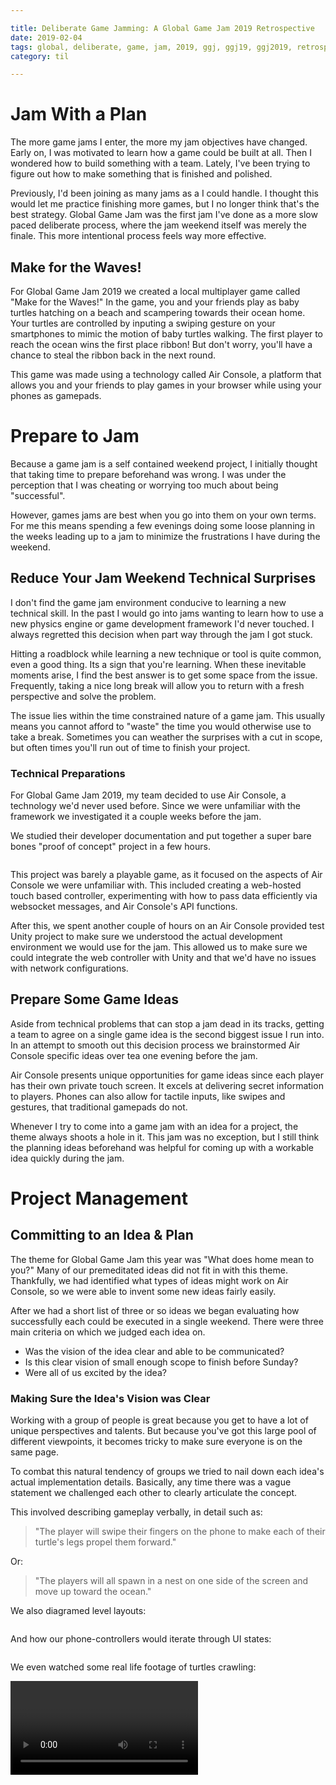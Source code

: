 ```yaml
---

title: Deliberate Game Jamming: A Global Game Jam 2019 Retrospective
date: 2019-02-04
tags: global, deliberate, game, jam, 2019, ggj, ggj19, ggj2019, retrospective, planning
category: til

---
```


# Jam With a Plan

The more game jams I enter, the more my jam objectives have changed. Early on, I was motivated to learn how a game could be built at all. Then I wondered how to build something with a team. Lately, I've been trying to figure out how to make something that is finished and polished.

Previously, I'd been joining as many jams as a I could handle. I thought this would let me practice finishing more games, but I no longer think that's the best strategy. Global Game Jam was the first jam I've done as a more slow paced deliberate process, where the jam weekend itself was merely the finale. This more intentional process feels way more effective.

## Make for the Waves!

For Global Game Jam 2019 we created a local multiplayer game called "Make for the Waves!" In the game, you and your friends play as baby turtles hatching on a beach and scampering towards their ocean home. Your turtles are controlled by inputing a swiping gesture on your smartphones to mimic the motion of baby turtles walking. The first player to reach the ocean wins the first place ribbon! But don't worry, you'll have a chance to steal the ribbon back in the next round.

This game was made using a technology called Air Console, a platform that allows you and your friends to play games in your browser while using your phones as gamepads.

<ADD TWEET OR GIF OF GAME>

# Prepare to Jam

Because a game jam is a self contained weekend project, I initially thought that taking time to prepare beforehand was wrong. I was under the perception that I was cheating or worrying too much about being "successful". 

However, games jams are best when you go into them on your own terms. For me this means spending a few evenings doing some loose planning in the weeks leading up to a jam to minimize the frustrations I have during the weekend.

## Reduce Your Jam Weekend Technical Surprises

I don't find the game jam environment conducive to learning a new technical skill. In the past I would go into jams wanting to learn how to use a new physics engine or game development framework I'd never touched. I always regretted this decision when part way through the jam I got stuck.

Hitting a roadblock while learning a new technique or tool is quite common, even a good thing. Its a sign that you're learning. When these inevitable moments arise, I find the best answer is to get some space from the issue. Frequently, taking a nice long break will allow you to return with a fresh perspective and solve the problem. 

The issue lies within the time constrained nature of a game jam. This usually means you cannot afford to "waste" the time you would otherwise use to take a break. Sometimes you can weather the surprises with a cut in scope, but often times you'll run out of time to finish your project.

### Technical Preparations

For Global Game Jam 2019, my team decided to use Air Console, a technology we'd never used before. Since we were unfamiliar with the framework we investigated it a couple weeks before the jam.

We studied their developer documentation <link to air console dev docs> and put together a super bare bones "proof of concept" project in a few hours. <link to airconsole poc>

<image of rock paper scissors game>

This project was barely a playable game, as it focused on the aspects of Air Console we were unfamiliar with. This included creating a web-hosted touch based controller, experimenting with how to pass data efficiently via websocket messages, and Air Console's API functions.

After this, we spent another couple of hours on an Air Console provided test Unity project to make sure we understood the actual development environment we would use for the jam. <link to unity test project> This allowed us to make sure we could integrate the web controller with Unity and that we'd have no issues with network configurations.

## Prepare Some Game Ideas

Aside from technical problems that can stop a jam dead in its tracks, getting a team to agree on a single game idea is the second biggest issue I run into. In an attempt to smooth out this decision process we brainstormed Air Console specific ideas over tea one evening before the jam.

Air Console presents unique opportunities for game ideas since each player has their own private touch screen. It excels at delivering secret information to players. Phones can also allow for tactile inputs, like swipes and gestures, that traditional gamepads do not.

Whenever I try to come into a game jam with an idea for a project, the theme always shoots a hole in it. This jam was no exception, but I still think the planning ideas beforehand was helpful for coming up with a workable idea quickly during the jam.

# Project Management

## Committing to an Idea & Plan

The theme for Global Game Jam this year was "What does home mean to you?" Many of our premeditated ideas did not fit in with this theme. Thankfully, we had identified what types of ideas might work on Air Console, so we were able to invent some new ideas fairly easily.

After we had a short list of three or so ideas we began evaluating how successfully each could be executed in a single weekend. There were three main criteria on which we judged each idea on. 

- Was the vision of the idea clear and able to be communicated?
- Is this clear vision of small enough scope to finish before Sunday?
- Were all of us excited by the idea?

### Making Sure the Idea's Vision was Clear

Working with a group of people is great because you get to have a lot of unique perspectives and talents. But because you've got this large pool of different viewpoints, it becomes tricky to make sure everyone is on the same page. 

To combat this natural tendency of groups we tried to nail down each idea's actual implementation details. Basically, any time there was a vague statement we challenged each other to clearly articulate the concept.

This involved describing gameplay verbally, in detail such as:

> "The player will swipe their fingers on the phone to make each of their turtle's legs propel them forward."

Or:

> "The players will all spawn in a nest on one side of the screen and move up toward the ocean."

We also diagramed level layouts:

<image of prototype screen sketch layouts>

And how our phone-controllers would iterate through UI states:

<image of phone screen state flow>

We even watched some real life footage of turtles crawling:

<video of baby turtles hatching>

We still didn't end up exactly on the same page, but we were at least in the same book rather than on opposite sections of the library. We had different views of what a swipe would look like, and made different assumptions on other aspects of the game. But they were all close enough that a single game emerged.

### How Big is the Scope?

If you ask any game jam veteran they'll all tell you to cut your scope and then cut it again. Its by far the most common issue jammers run into. Even though I know to watch out for it, I don't seem to be getting much better at guessing what I'll finish in a weekend.

What I have gotten better at is chopping my over-blown scope into manageable chunks. For a jam idea to be successful, the smallest playable chunk of your idea must be almost trivial. Ideally, you should be able to finish it on the first night. 

Beyond that first milestone, you should be able to plot out many more small steps of polish. After finishing any of these milestones your game should still be in a "shippable" state. This means that if you're part way through an iteration and the deadline is looming you can reset to your last milestone and publish your project.

### Is Everyone Excited?

Excitement was easiest to judge. We confirmed it by checking with everyone at the table as we cleared up design questions. If someone didn't like the direction an idea was headed in, we'd either rewind some core decisions or scrap the idea entirely.

## Staying on Track

### Make lots of Lists

It is incredibly helpful to make sure everyone on the team knows what work they need to accomplish now and what to start on next. This is especially true as you get further into a game jam and the reality of working for the past 24 hours starts to set in.

Having a maintained set of tasks reduces the amount of time you spend staring blankly at the ceiling or forgetting which section of the map needed an extra crab to dodge. Also, if you're taking breaks to sleep and eat (you really should!) the task list helps you jump back into working more quickly.

Our task list manifested as a series of feature ideas or bugs to squish scrawled on notebooks, messaged in Slack, and dropped in Google Drive Sheets. We also created lists of art assets, animations, and sound effects needed as new features got implemented.

<pic of scrawled out task list in my notebook>

As the jam went on we continually checked in with each other to see how everyone was doing. When we finished one task we'd scratch it out, give it a short play test, and take on a new task.

### Playtesting & Sharing

Whenever we built out a new feature iteration we had everyone else on the team, who wasn't in the middle of concentrating on something else, check it out. This internal playtesting served a couple important purposes. 

The more obvious benefit is that it allowed whoever implemented the feature to see how well it worked for other people. Having somebody with fresh eyes play your latest iteration will quickly point out assumptions you've engrained while building.

Additionally, sharing with your teammates helps them to keep motivated. Seeing your game start to take shape gives you that extra boost you need to push through your own work. I believe this is especially important for teammates unable to build the latest version of the game themselves. They're frequently in a position where they can feel disconnected from the project without updates.

 A useful way to hold your team accountable to keeping the game playable is to regularly share progress updates on social media, such as Twitter. More important than accountability, though, are the side benefits sharing encourages. 

When you know you need to record some gameplay soon, it helps you keep your game in a playable state. We were also motivated to work on "polish" features that would help our recordings look more impressive. These types of changes often get put by the wayside, but you need them for your game to read well online. You can't be there in person to explain away all the imperfections.

You also need to actually play your game to share a recording of it. This makes sure you're playtesting at least as often as you're sharing your progress.

We tried to share at least one update before we went to bed each day, but got to show off iterations even more frequently. This was mainly possible due to the iterative approach we committed to during the first day.

# Be Prepared!

Minimize the amount of surprises you know you'll have going into the jam. PLENTY more will show up, there's no need to bring your own. I'm going to be sticking to this mantra for my upcoming jams in 2019. I want to do fewer jams overall, but make each of them count even more! If you've got any suggestions for what's worked or what hasn't in your jam experience I'd love to hear it!